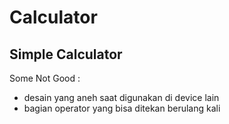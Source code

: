 # Calculator
## Simple Calculator

Some Not Good :   
- desain yang aneh saat digunakan di device lain
- bagian operator yang bisa ditekan berulang kali
